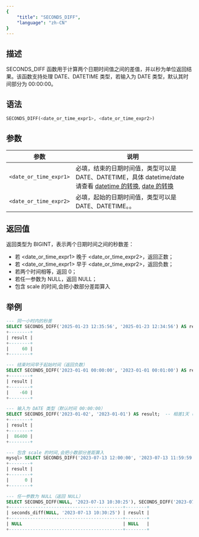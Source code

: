 ```yaml
---
{
    "title": "SECONDS_DIFF",
    "language": "zh-CN"
}
---
```


## 描述

SECONDS_DIFF 函数用于计算两个日期时间值之间的差值，并以秒为单位返回结果。该函数支持处理 DATE、DATETIME 类型，若输入为 DATE 类型，默认其时间部分为 00:00:00。


## 语法

```sql
SECONDS_DIFF(<date_or_time_expr1>, <date_or_time_expr2>)
```

## 参数

| 参数                 | 说明                                 |
|--------------------|------------------------------------|
| `<date_or_time_expr1>`   | 必填，结束的日期时间值，类型可以是 DATE、DATETIME，具体 datetime/date 请查看 [datetime 的转换](../../../../../current/sql-manual/basic-element/sql-data-types/conversion/datetime-conversion), [date 的转换](../../../../../current/sql-manual/basic-element/sql-data-types/conversion/date-conversion)  |
| `<date_or_time_expr2>` | 必填，起始的日期时间值，类型可以是 DATE、DATETIME。。 |

## 返回值

返回类型为 BIGINT，表示两个日期时间之间的秒数差：

- 若 <date_or_time_expr1> 晚于 <date_or_time_expr2>，返回正数；
- 若 <date_or_time_expr1> 早于 <date_or_time_expr2>，返回负数；
- 若两个时间相等，返回 0；
- 若任一参数为 NULL，返回 NULL；
- 包含 scale 的时间,会把小数部分差距算入

## 举例
```sql
--- 同一小时内的秒差
SELECT SECONDS_DIFF('2025-01-23 12:35:56', '2025-01-23 12:34:56') AS result;
+--------+
| result |
+--------+
|     60 |
+--------+

--- 结束时间早于起始时间（返回负数）
SELECT SECONDS_DIFF('2023-01-01 00:00:00', '2023-01-01 00:01:00') AS result;
+--------+
| result |
+--------+
|    -60 |
+--------+

--- 输入为 DATE 类型（默认时间 00:00:00）
SELECT SECONDS_DIFF('2023-01-02', '2023-01-01') AS result;  -- 相差1天（86400秒）
+--------+
| result |
+--------+
|  86400 |
+--------+

--- 包含 scale 的时间,会把小数部分差距算入
mysql> SELECT SECONDS_DIFF('2023-07-13 12:00:00', '2023-07-13 11:59:59.6') AS result;
+--------+
| result |
+--------+
|      0 |
+--------+

--- 任一参数为 NULL（返回 NULL）
SELECT SECONDS_DIFF(NULL, '2023-07-13 10:30:25'), SECONDS_DIFF('2023-07-13 10:30:25', NULL) AS result;
+-------------------------------------------+--------+
| seconds_diff(NULL, '2023-07-13 10:30:25') | result |
+-------------------------------------------+--------+
| NULL                                      | NULL   |
+-------------------------------------------+--------+
```